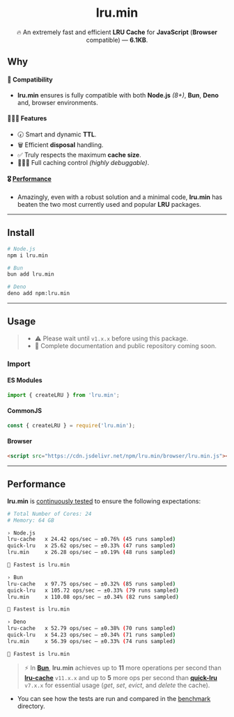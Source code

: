 <h1 align="center">lru.min</h1>
<div align="center">

🔥 An extremely fast and efficient <strong>LRU Cache</strong> for <strong>JavaScript</strong> (<strong>Browser</strong> compatible) — **6.1KB**.

</div>

## Why

#### 🤝 Compatibility

- **lru.min** ensures is fully compatible with both **Node.js** _(8+)_, **Bun**, **Deno** and, browser environments.<br />

#### 👨🏻‍💻 Features

- 🕢 Smart and dynamic **TTL**.
- 🗑️ Efficient **disposal** handling.
- ✅ Truly respects the maximum **cache size**.
- 🧑🏻‍🔬 Full caching control _(highly debuggable)_.

#### 🎖️ [Performance](#performance)

- Amazingly, even with a robust solution and a minimal code, **lru.min** has beaten the two most currently used and popular **LRU** packages.

---

## Install

```bash
# Node.js
npm i lru.min
```

```bash
# Bun
bun add lru.min
```

```bash
# Deno
deno add npm:lru.min
```

---

## Usage

> - ⚠️ Please wait until `v1.x.x` before using this package.
> - 📘 Complete documentation and public repository coming soon.

### Import

#### ES Modules

```js
import { createLRU } from 'lru.min';
```

#### CommonJS

```js
const { createLRU } = require('lru.min');
```

#### Browser

```html
<script src="https://cdn.jsdelivr.net/npm/lru.min/browser/lru.min.js"></script>
```

---

## Performance

**lru.min** is [continuously tested](https://github.com/wellwelwel/lru.min/blob/main/.github/workflows/ci_benchmark.yml) to ensure the following expectations:

```sh
# Total Number of Cores: 24
# Memory: 64 GB

› Node.js
lru-cache   x 24.42 ops/sec — ±0.76% (45 runs sampled)
quick-lru   x 25.62 ops/sec — ±0.33% (47 runs sampled)
lru.min     x 26.28 ops/sec — ±0.19% (48 runs sampled)

🚀 Fastest is lru.min

› Bun
lru-cache   x 97.75 ops/sec — ±0.32% (85 runs sampled)
quick-lru   x 105.72 ops/sec — ±0.33% (79 runs sampled)
lru.min     x 110.08 ops/sec — ±0.34% (82 runs sampled)

🚀 Fastest is lru.min

› Deno
lru-cache   x 52.79 ops/sec — ±0.38% (70 runs sampled)
quick-lru   x 54.23 ops/sec — ±0.34% (71 runs sampled)
lru.min     x 56.39 ops/sec — ±0.33% (74 runs sampled)

🚀 Fastest is lru.min
```

> ⚡️ In [**Bun**](https://github.com/oven-sh/bun), **lru.min** achieves up to **11** more operations per second than [**lru-cache**](https://github.com/isaacs/node-lru-cache) `v11.x.x` and up to **5** more ops per second than [**quick-lru**](https://github.com/sindresorhus/quick-lru) `v7.x.x` for essential usage (_get_, _set_, _evict_, and _delete_ the cache).

- You can see how the tests are run and compared in the [benchmark](https://github.com/wellwelwel/lru.min/tree/main/benchmark) directory.

<!--

---

## Acknowledgements

[![Contributors](https://img.shields.io/github/contributors/wellwelwel/lru.min?label=Contributors)](https://github.com/wellwelwel/lru.min/graphs/contributors)

-->
